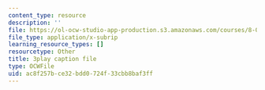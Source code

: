 ```yaml
---
content_type: resource
description: ''
file: https://ol-ocw-studio-app-production.s3.amazonaws.com/courses/8-01sc-classical-mechanics-fall-2016/ac8f257bce32bdd0724f33cbb8baf3ff_4ZnijNan49U.srt
file_type: application/x-subrip
learning_resource_types: []
resourcetype: Other
title: 3play caption file
type: OCWFile
uid: ac8f257b-ce32-bdd0-724f-33cbb8baf3ff
---
```

